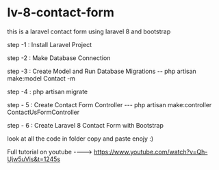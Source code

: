 # lv-8-contact-form
this is a laravel contact form using laravel 8 and bootstrap 

step -1 : Install Laravel Project

step -2 : Make Database Connection

step -3 : Create Model and Run Database Migrations --
   php artisan make:model Contact -m  
   
   
step -4 : php artisan migrate

step - 5 : Create Contact Form Controller ---
  php artisan make:controller ContactUsFormController
  
 step - 6 : 
 Create Laravel 8 Contact Form with Bootstrap
 
 look at all the code in folder  copy and paste enojy :) 
 
 Full tutorial on youtube ---->
 https://www.youtube.com/watch?v=Qh-Ujw5uVis&t=1245s
 
 
